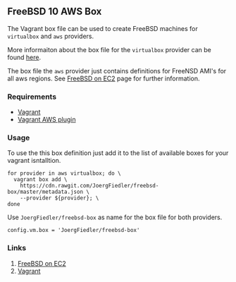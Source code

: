 ## FreeBSD 10 AWS Box

The Vagrant box file can be used to create FreeBSD
machines for `virtualbox` and `aws` providers.

More informaiton about the box file for the `virtualbox`
provider can be found [here](https://github.com/JoergFiedler/freebsd-vagrant-base-box).

The box file the `aws` provider just contains definitions
for FreeNSD AMI's for all aws regions. See [FreeBSD on EC2](http://www.daemonology.net/freebsd-on-ec2/) page for further information.

### Requirements

* [Vagrant](https://www.vagrantup.com)
* [Vagrant AWS plugin](https://github.com/mitchellh/vagrant-aws)

### Usage

To use the this box definition just add it to the list of
available boxes for your vagrant isntalltion.

    for provider in aws virtualbox; do \
      vagrant box add \
        https://cdn.rawgit.com/JoergFiedler/freebsd-box/master/metadata.json \
        --provider ${provider}; \
    done

Use `JoergFiedler/freebsd-box` as name for the box file for both providers.

    config.vm.box = 'JoergFiedler/freebsd-box'

### Links

1. [FreeBSD on EC2](http://www.daemonology.net/freebsd-on-ec2/)
1. [Vagrant](https://www.vagrantup.com)
